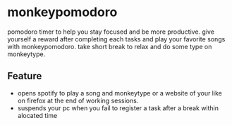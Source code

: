 # monkeypomodoro
pomodoro timer to help you stay focused and be more productive. give yourself a reward after completing each tasks and play your favorite songs with monkeypomodoro. take short break to relax and do some type on monkeytype.

## Feature
- opens spotify to play a song and monkeytype or a website of your like on firefox at the end of working sessions.
- suspends your pc when you fail to register a task after a break within alocated time
